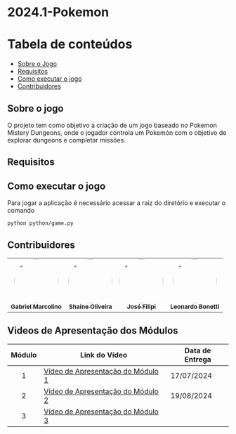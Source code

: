 # 2024.1-Pokemon

Tabela de conteúdos
=================
<!--ts-->
   * [Sobre o Jogo](#Sobre-o-jogo)
   * [Requisitos](#Requisitos)
   * [Como executar o jogo](#Como-executar-o-jogo)
   * [Contribuidores](#Contribuidores)
     
<!--te-->

## Sobre o jogo

O projeto tem como objetivo a criação de um jogo baseado no Pokemon Mistery Dungeons, onde o jogador controla um Pokemón com o objetivo de explorar dungeons e completar missões.

## Requisitos

## Como executar o jogo

Para jogar a aplicação é necessário acessar a raiz do diretório e executar o comando
```
python python/game.py
```

## Contribuidores

<table>
  <tr>
    <td align="center"><a href="https://github.com/GabrielMR360"><img style="border-radius: 50%;" src="https://github.com/GabrielMR360.png" width="100px;" alt=""/><br /><sub><b>Gabriel Marcolino</b></sub></a><br />
    <td align="center"><a href="https://github.com/ShaineOliveira"><img style="border-radius: 50%;" src="https://github.com/ShaineOliveira.png" width="100px;" alt=""/><br /><sub><b>Shaíne Oliveira</b></sub></a><br />
    <td align="center"><a href="https://github.com/JoseFilipi"><img style="border-radius: 50%;" src="https://github.com/JoseFilipi.png" width="100px;" alt=""/><br /><sub><b>José Filipi</b></sub></a><br />
    <td align="center"><a href="https://github.com/LeoFacB"><img style="border-radius: 50%;" src="https://github.com/LeoFacB.png" width="100px;" alt=""/><br /><sub><b>Leonardo Bonetti</b></sub></a><br />
  </tr>
</table>

## Videos de Apresentação dos Módulos

| Módulo | Link do Vídeo                                                     | Data de Entrega |
| :----: | ----------------------------------------------------------------- | --------------- |
|   1    | [Vídeo de Apresentação do Módulo 1](https://youtu.be/Rox907B7eAI) | 17/07/2024      |
|   2    | [Vídeo de Apresentação do Módulo 2](https://www.youtube.com/watch?v=88DrSI6KnoY)     |     19/08/2024    |
|   3    | [Vídeo de Apresentação do Módulo 3]()                             |                 |
